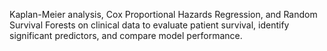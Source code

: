 Kaplan-Meier analysis, Cox Proportional Hazards Regression, and Random Survival Forests on clinical data to evaluate patient survival, identify significant predictors, and compare model performance.
